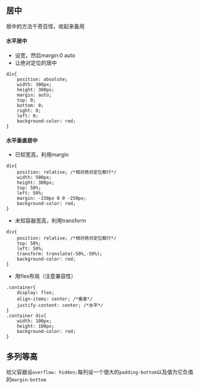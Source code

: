 ## 居中

居中的方法千奇百怪，收起来备用

#### 水平居中

* 设宽，然后margin:0 auto
* 让绝对定位的居中
```
div{
    position: absolute;
    width: 300px;
    height: 300px;
    margin: auto;
    top: 0;
    bottom: 0;
    right: 0;
    left: 0;
    background-color: red;
}
```

#### 水平垂直居中

* 已知宽高，利用margin
```
div{
    position: relative; /*相对绝对定位都行*/
    width: 500px;
    height: 300px;
    top: 50%;
    left: 50%;
    margin: -150px 0 0 -250px;
    background-color: red;
}
```
* 未知容器宽高，利用transform
```
div{
    position: relative; /*相对绝对定位都行*/
    top: 50%;
    left: 50%;
    transform: translate(-50%,-50%);
    background-color: red;
}
```
* 用flex布局（注意兼容性）
```
.container{
    display: flex;
    align-items: center; /*垂直*/
    justify-content: center; /*水平*/
}
.container div{
    width: 100px;
    height: 100px;
    background-color: red;
}
```

## 多列等高

给父容器设`overflow: hidden;`每列设一个很大的`padding-bottom`以及值为它负值的`margin-bottom`